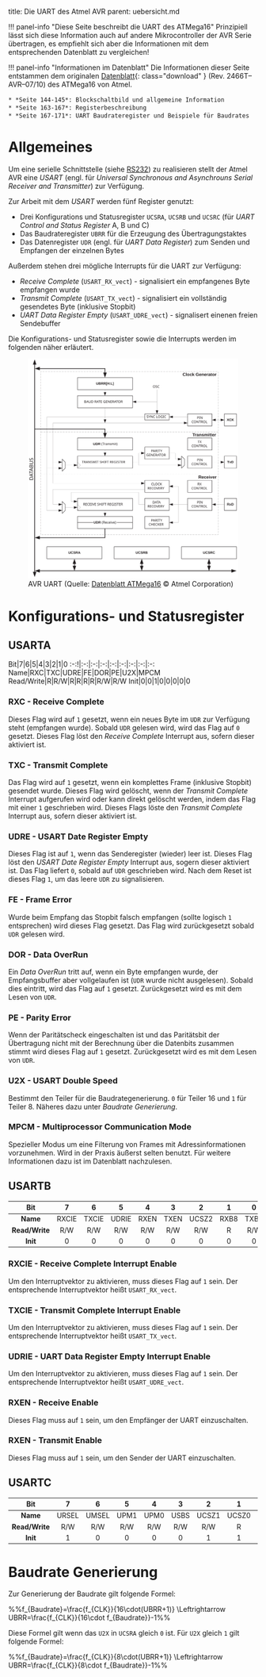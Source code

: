 title: Die UART des Atmel AVR
parent: uebersicht.md

!!! panel-info "Diese Seite beschreibt die UART des ATMega16"
    Prinzipiell lässt sich diese Information auch auf andere Mikrocontroller der AVR Serie übertragen, es empfiehlt sich
    aber die Informationen mit dem entsprechenden Datenblatt zu vergleichen!

!!! panel-info "Informationen im Datenblatt"
    Die Informationen dieser Seite entstammen dem originalen [Datenblatt](atmel_atmega16.pdf){: class="download" }
    (Rev. 2466T–AVR–07/10) des ATMega16 von Atmel.

    * *Seite 144-145*: Blockschaltbild und allgemeine Information
    * *Seite 163-167*: Registerbeschreibung
    * *Seite 167-171*: UART Baudrateregister und Beispiele für Baudrates

# Allgemeines
Um eine serielle Schnittstelle (siehe [RS232](../bussysteme/rs232.html)) zu realisieren stellt der Atmel AVR eine *USART*
(engl. für *Universal Synchronous and Asynchrouns Serial Receiver and Transmitter*) zur Verfügung.

Zur Arbeit mit dem *USART* werden fünf Register genutzt:

* Drei Konfigurations und Statusregister <code>UCSRA</code>, <code>UCSRB</code> und <code>UCSRC</code> (für *UART Control and Status Register* A, B und C)
* Das Baudrateregister <code>UBRR</code> für die Erzeugung des Übertragungstaktes
* Das Datenregister <code>UDR</code> (engl. für *UART Data Register*) zum Senden und Empfangen der einzelnen Bytes

Außerdem stehen drei mögliche Interrupts für die UART zur Verfügung:

* *Receive Complete* (<code>USART_RX_vect</code>) - signalisiert ein empfangenes Byte empfangen wurde
* *Transmit Complete* (<code>USART_TX_vect</code>) - signalisiert ein vollständig gesendetes Byte (inklusive Stopbit)
* *UART Data Register Empty* (<code>USART_UDRE_vect</code>) - signalisert einenen freien Sendebuffer

Die Konfigurations- und Statusregister sowie die Interrupts werden im folgenden näher erläutert.

<figure><img src="avr_uart.svg"><figcaption>AVR UART (Quelle: <a href="http://www.atmel.com/images/doc2466.pdf">Datenblatt ATMega16</a> &copy; Atmel Corporation)</figcaption></figure>

# Konfigurations- und Statusregister
## USARTA

Bit|7|6|5|4|3|2|1|0
:-:!|:-:|:-:|:-:|:-:|:-:|:-:|:-:|:-:
Name|RXC|TXC|UDRE|FE|DOR|PE|U2X|MPCM
Read/Write|R|R/W|R|R|R|R|R/W|R/W
Init|0|0|1|0|0|0|0|0

### RXC - Receive Complete
Dieses Flag wird auf <code>1</code> gesetzt, wenn ein neues Byte im <code>UDR</code> zur Verfügung steht (empfangen wurde). Sobald <code>UDR</code>
gelesen wird, wird das Flag auf <code>0</code> gesetzt. Dieses Flag löst den *Receive Complete* Interrupt aus, sofern
dieser aktiviert ist.

### TXC - Transmit Complete
Das Flag wird auf <code>1</code> gesetzt, wenn ein komplettes Frame (inklusive Stopbit) gesendet wurde. Dieses Flag wird gelöscht,
wenn der *Transmit Complete* Interrupt aufgerufen wird oder kann direkt gelöscht werden, indem das Flag mit einer <code>1</code>
geschrieben wird. Dieses Flags löste den *Transmit Complete* Interrupt aus, sofern dieser aktiviert ist.

### UDRE - USART Date Register Empty
Dieses Flag ist auf <code>1</code>, wenn das Senderegister (wieder) leer ist. Dieses Flag löst den *USART Date Register Empty*
Interrupt aus, sogern dieser aktiviert ist. Das Flag liefert <code>0</code>, sobald auf <code>UDR</code> geschrieben wird. Nach dem Reset
ist dieses Flag <code>1</code>, um das leere <code>UDR</code> zu signalisieren.

### FE - Frame Error
Wurde beim Empfang das Stopbit falsch empfangen (sollte logisch <code>1</code> entsprechen) wird dieses Flag gesetzt. Das Flag wird
zurückgesetzt sobald <code>UDR</code> gelesen wird.

### DOR - Data OverRun
Ein *Data OverRun* tritt auf, wenn ein Byte empfangen wurde, der Empfangsbuffer aber vollgelaufen ist (<code>UDR</code> wurde nicht
ausgelesen). Sobald dies eintritt, wird das Flag auf <code>1</code> gesetzt. Zurückgesetzt wird es mit dem Lesen von <code>UDR</code>.

### PE - Parity Error
Wenn der Paritätscheck eingeschalten ist und das Paritätsbit der Übertragung nicht mit der Berechnung über die Datenbits
zusammen stimmt wird dieses Flag auf <code>1</code> gesetzt. Zurückgesetzt wird es mit dem Lesen von <code>UDR</code>.

### U2X - USART Double Speed
Bestimmt den Teiler für die Baudrategenerierung. <code>0</code> für Teiler 16 und <code>1</code> für Teiler 8. Näheres dazu unter *Baudrate
Generierung*.

### MPCM - Multiprocessor Communication Mode
Spezieller Modus um eine Filterung von Frames mit Adressinformationen vorzunehmen. Wird in der Praxis äußerst selten
benutzt. Für weitere Informationen dazu ist im Datenblatt nachzulesen.

## USARTB

**Bit**|7|6|5|4|3|2|1|0
:-:|:-:|:-:|:-:|:-:|:-:|:-:|:-:|:-:
**Name**|RXCIE|TXCIE|UDRIE|RXEN|TXEN|UCSZ2|RXB8|TXB8
**Read/Write**|R/W|R/W|R/W|R/W|R/W|R/W|R|R/W
**Init**|0|0|0|0|0|0|0|0

### RXCIE - Receive Complete Interrupt Enable
Um den Interruptvektor zu aktivieren, muss dieses Flag auf <code>1</code> sein. Der entsprechende Interruptvektor heißt
<code>USART_RX_vect</code>.

### TXCIE - Transmit Complete Interrupt Enable
Um den Interruptvektor zu aktivieren, muss dieses Flag auf <code>1</code> sein. Der entsprechende Interruptvektor heißt
<code>USART_TX_vect</code>.

### UDRIE - UART Data Register Empty Interrupt Enable
Um den Interruptvektor zu aktivieren, muss dieses Flag auf <code>1</code> sein. Der entsprechende Interruptvektor heißt
<code>USART_UDRE_vect</code>.

### RXEN - Receive Enable
Dieses Flag muss auf <code>1</code> sein, um den Empfänger der UART einzuschalten.

### RXEN - Transmit Enable
Dieses Flag muss auf <code>1</code> sein, um den Sender der UART einzuschalten.

## USARTC

**Bit**|7|6|5|4|3|2|1|0
:-:|:-:|:-:|:-:|:-:|:-:|:-:|:-:|:-:
**Name**|URSEL|UMSEL|UPM1|UPM0|USBS|UCSZ1|UCSZ0|UCPOL
**Read/Write**|R/W|R/W|R/W|R/W|R/W|R/W|R|R/W
**Init**|1|0|0|0|0|1|1|0

# Baudrate Generierung
Zur Generierung der Baudrate gilt folgende Formel:

%%f_{Baudrate}=\frac{f_{CLK}}{16\cdot(UBRR+1)} \Leftrightarrow UBRR=\frac{f_{CLK}}{16\cdot f_{Baudrate}}-1%%

Diese Formel gilt wenn das <code>U2X</code> in <code>UCSRA</code> gleich <code>0</code> ist. Für <code>U2X</code> gleich <code>1</code> gilt folgende Formel:

%%f_{Baudrate}=\frac{f_{CLK}}{8\cdot(UBRR+1)} \Leftrightarrow UBRR=\frac{f_{CLK}}{8\cdot f_{Baudrate}}-1%%

